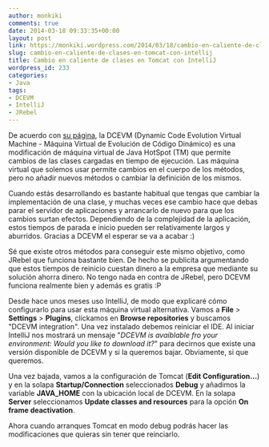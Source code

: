 ```yaml
---
author: monkiki
comments: true
date: 2014-03-18 09:33:35+00:00
layout: post
link: https://monkiki.wordpress.com/2014/03/18/cambio-en-caliente-de-clases-en-tomcat-con-intellij/
slug: cambio-en-caliente-de-clases-en-tomcat-con-intellij
title: Cambio en caliente de clases en Tomcat con IntelliJ
wordpress_id: 233
categories:
- Java
tags:
- DCEVM
- IntelliJ
- JRebel
---
```


De acuerdo con [su página](http://ssw.jku.at/dcevm/), la DCEVM (Dynamic Code Evolution Virtual Machine - Máquina Virtual de Evolución de Código Dinámico) es una modificación de máquina virtual de Java HotSpot (TM) que permite cambios de las clases cargadas en tiempo de ejecución. Las máquina virtual que solemos usar permite cambios en el cuerpo de los métodos, pero no añadir nuevos métodos o cambiar la definición de los mismos.

Cuando estás desarrollando es bastante habitual que tengas que cambiar la implementación de una clase, y muchas veces ese cambio hace que debas parar el servidor de aplicaciones y arrancarlo de nuevo para que los cambios surtan efectos. Dependiendo de la complejidad de la aplicación, estos tiempos de parada e inicio pueden ser relativamente largos y aburridos. Gracias a DCEVM el esperar se va a acabar :)

Sé que existe otros métodos para conseguir este mismo objetivo, como JRebel que funciona bastante bien. De hecho se publicita argumentando que estos tiempos de reinicio cuestan dinero a la empresa que mediante su solución ahorra dinero. No tengo nada en contra de JRebel, pero DCEVM funciona realmente bien y además es gratis :P

Desde hace unos meses uso IntelliJ, de modo que explicaré cómo configurarlo para usar esta máquina virtual alternativa. Vamos a **File** > **Settings** > **Plugins**, clickamos en **Browse repositories** y buscamos "DCEVM integration". Una vez instalado debemos reiniciar el IDE. Al iniciar IntelliJ nos mostrará un mensaje "_DCEVM is avaiblable fro your environment: Would you like to download it?_" para decirnos que existe una versión disponible de DCEVM y si la queremos bajar. Obviamente, si que queremos.

Una vez bajada, vamos a la configuración de Tomcat (**Edit Configuration...**) y en la solapa **Startup/Connection** seleccionados **Debug** y añadimos la variable **JAVA_HOME** con la ubicación local de DCEVM. En la solapa **Server** seleccionamos **Update classes and resources** para la opción **On frame deactivation**.

Ahora cuando arranques Tomcat en modo debug podrás hacer las modificaciones que quieras sin tener que reinciarlo.
